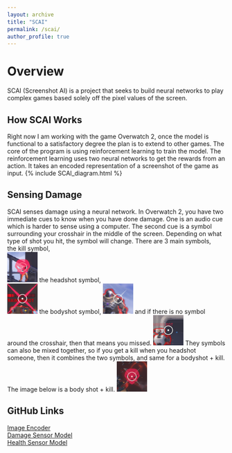 ```yaml
---
layout: archive
title: "SCAI"
permalink: /scai/
author_profile: true
---
```


Overview
======
SCAI (Screenshot AI) is a project that seeks to build neural networks to play complex games based solely off the pixel values of the screen.

How SCAI Works
------
Right now I am working with the game Overwatch 2, once the model is functional to a satisfactory degree the plan is to extend to other games.
The core of the program is using reinforcement learning to train the model.
The reinforcement learning uses two neural networks to get the rewards from an action.
It takes an encoded representation of a screenshot of the game as input.
{% include SCAI_diagram.html %}

Sensing Damage
------
SCAI senses damage using a neural network. In Overwatch 2, you have two immediate cues to know when you have done damage. One is an audio cue which is harder to sense using a computer. The second cue is a symbol surrounding your crosshair in the middle of the screen. Depending on what type of shot you hit, the symbol will change. There are 3 main symbols,  
the kill symbol,  
![An image of the kill symbol which is a red skull.](https://github.com/EndeavoringOrb/SCAI/blob/main/kill_shot.png)
the headshot symbol,  
![An image of the headshot symbol which is 4 diagonal red lines going outwards, centered at the crosshair.](https://github.com/EndeavoringOrb/SCAI/blob/main/headshot_plain.png)
the bodyshot symbol,
![An image of the bodyshot symbol which is the same as the headshot symbol except the lines are slightly shorter and they are white instead of red.](https://github.com/EndeavoringOrb/SCAI/blob/main/body_shot.png)
and if there is no symbol around the crosshair, then that means you missed.
![An image of just the crosshair because if you miss there is no symbol.](https://github.com/EndeavoringOrb/SCAI/blob/main/miss.png)
They symbols can also be mixed together, so if you get a kill when you headshot someone, then it combines the two symbols, and same for a bodyshot + kill. The image below is a body shot + kill.
![An image showing a bodyshot plus a kill, which is a red skull with the white diagonal lines of a body shot.](https://github.com/EndeavoringOrb/SCAI/blob/main/bodyshot_kill.png)

GitHub Links
------
[Image Encoder](https://github.com/EndeavoringOrb/SCAI/blob/main/autoencoders/autoencoder_E0.h5)  
[Damage Sensor Model](https://github.com/EndeavoringOrb/SCAI/blob/main/dmg_models/dmg_model35.h5)  
[Health Sensor Model](https://github.com/EndeavoringOrb/SCAI/blob/main/health_models/health_model105.h5)
